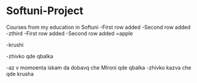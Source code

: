 # Softuni-Project
Courses from my education in Softuni
-First row added
-Second row added
-zthird
-First row added
-Second row added
=apple

-krushi


-zhivko qde qbalka



-az v momoenta iskam da dobavq che MIroni qde qbalka
-zhivko kazva che qde krusha

